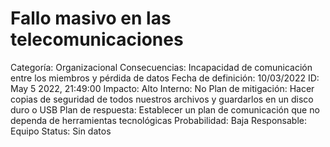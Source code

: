 # Fallo masivo en las telecomunicaciones

Categoría: Organizacional
Consecuencias: Incapacidad de comunicación entre los miembros y pérdida de datos
Fecha de definición: 10/03/2022
ID: May 5 2022, 21:49:00
Impacto: Alto
Interno: No
Plan de mitigación: Hacer copias de seguridad de todos nuestros archivos y guardarlos en un disco duro o USB
Plan de respuesta: Establecer un plan de comunicación que no dependa de herramientas tecnológicas
Probabilidad: Baja
Responsable: Equipo
Status: Sin datos
